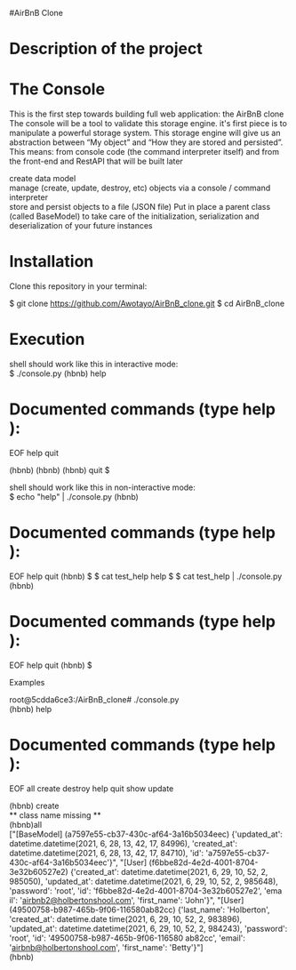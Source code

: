 #AirBnB Clone

# Description of the project
# The Console

This is the first step towards building full web application: the AirBnB clone
The console will be a tool to validate this storage engine. it's first piece is to manipulate a powerful storage system. This storage engine will give us an abstraction between “My object” and “How they are stored and persisted”. This means: from console code (the command interpreter itself) and from the front-end and RestAPI that will be built later

create data model <br />
manage (create, update, destroy, etc) objects via a console / command interpreter <br/>
store and persist objects to a file (JSON file) Put in place a parent class (called BaseModel) to take care of the initialization, serialization and deserialization of your future instances <br />

# Installation

Clone this repository in your terminal:
 
$ git clone https://github.com/Awotayo/AirBnB_clone.git $ cd AirBnB_clone

# Execution

shell should work like this in interactive mode: <br />
$ ./console.py
(hbnb) help

Documented commands (type help <topic>):
========================================
EOF  help  quit

(hbnb) 
(hbnb) 
(hbnb) quit
$

shell should work like this in non-interactive mode: <br />
$ echo "help" | ./console.py
(hbnb)

Documented commands (type help <topic>):
========================================
EOF  help  quit
(hbnb) 
$
$ cat test_help
help
$
$ cat test_help | ./console.py
(hbnb)

Documented commands (type help <topic>):
========================================
EOF  help  quit
(hbnb) 
$

Examples<br />

root@5cdda6ce3:/AirBnB_clone# ./console.py                                                                                                                   
(hbnb) help                                                                                                                                                     
                                                                                                                                                                
Documented commands (type help <topic>):                                                                                                                        
========================================                                                                                                                        
EOF  all  create  destroy  help  quit  show  update                                                                                                             
                                                                                          
(hbnb) create                                                                                                      
** class name missing **                                                                                                                
(hbnb)all                                                                                                       
["[BaseModel] (a7597e55-cb37-430c-af64-3a16b5034eec) {'updated_at': datetime.datetime(2021, 6, 28, 13, 42, 17, 84996), 'created_at': datetime.datetime(2021, 6, 
28, 13, 42, 17, 84710), 'id': 'a7597e55-cb37-430c-af64-3a16b5034eec'}", "[User] (f6bbe82d-4e2d-4001-8704-3e32b60527e2) {'created_at': datetime.datetime(2021, 6,
 29, 10, 52, 2, 985050), 'updated_at': datetime.datetime(2021, 6, 29, 10, 52, 2, 985648), 'password': 'root', 'id': 'f6bbe82d-4e2d-4001-8704-3e32b60527e2', 'ema
il': 'airbnb2@holbertonshool.com', 'first_name': 'John'}", "[User] (49500758-b987-465b-9f06-116580ab82cc) {'last_name': 'Holberton', 'created_at': datetime.date
time(2021, 6, 29, 10, 52, 2, 983896), 'updated_at': datetime.datetime(2021, 6, 29, 10, 52, 2, 984243), 'password': 'root', 'id': '49500758-b987-465b-9f06-116580
ab82cc', 'email': 'airbnb@holbertonshool.com', 'first_name': 'Betty'}"]                                                              
(hbnb)

